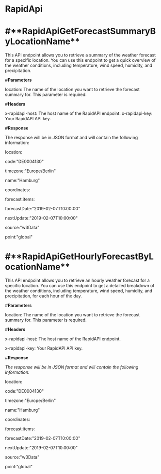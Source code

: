 # RapidApi

<h1>#**RapidApiGetForecastSummaryByLocationName**</h1>

This API endpoint allows you to retrieve a summary of the weather forecast for a specific location. You can use this endpoint to get a quick overview of the weather conditions, including temperature, wind speed, humidity, and precipitation.

#**Parameters**

location: The name of the location you want to retrieve the forecast summary for. This parameter is required.

#**Headers**

x-rapidapi-host: The host name of the RapidAPI endpoint.
x-rapidapi-key: Your RapidAPI API key.

**#Response**

The response will be in JSON format and will contain the following information:

location:

code:"DE0004130"

timezone:"Europe/Berlin"

name:"Hamburg"

coordinates:

forecast:items:

forecastDate:"2019-02-07T10:00:00"

nextUpdate:"2019-02-07T10:00:00"

source:"w3Data"

point:"global"

<h1>#**RapidApiGetHourlyForecastByLocationName**</h2>

This API endpoint allows you to retrieve an hourly weather forecast for a specific location. You can use this endpoint to get a detailed breakdown of the weather conditions, including temperature, wind speed, humidity, and precipitation, for each hour of the day.

#**Parameters**

location: The name of the location you want to retrieve the forecast summary for. This parameter is required.

#**Headers**

x-rapidapi-host: The host name of the RapidAPI endpoint.

x-rapidapi-key: Your RapidAPI API key.

#**Response**

*The response will be in JSON format and will contain the following information:*

location:

code:"DE0004130"

timezone:"Europe/Berlin"

name:"Hamburg"

coordinates:

forecast:items:

forecastDate:"2019-02-07T10:00:00"

nextUpdate:"2019-02-07T10:00:00"

source:"w3Data"

point:"global"

